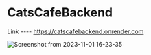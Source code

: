
# CatsCafeBackend

Link ---- https://catscafebackend.onrender.com

![Screenshot from 2023-11-01 16-23-35](https://github.com/OleksandrMalishevskyi/CatsCafeBackend/assets/80953884/d37f1af3-3a38-4095-b6d7-b5a2cbf8dc8f)
